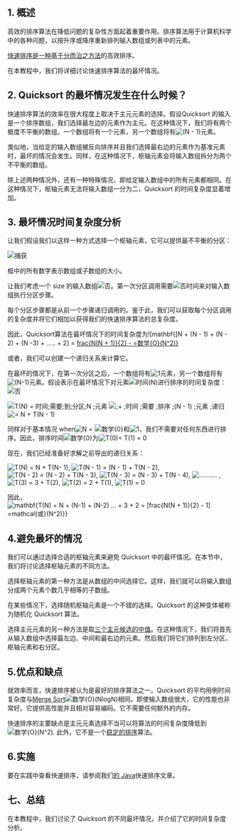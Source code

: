 ## 1. 概述

高效的排序算法在降低问题的复杂性方面起着重要作用。排序算法用于计算机科学中的各种问题，以按升序或降序重新排列输入数组或列表中的元素。

[快速排序是一种基于](https://www.baeldung.com/cs/algorithm-quicksort)[分而治之方法](https://www.baeldung.com/cs/divide-and-conquer-strategy)的高效排序。

在本教程中，我们将详细讨论快速排序算法的最坏情况。

## 2. Quicksort 的最坏情况发生在什么时候？

快速排序算法的效率在很大程度上取决于主元元素的选择。假设Quicksort 的输入是一个排序数组，我们选择最左边的元素作为主元。在这种情况下，我们将有两个极度不平衡的数组。一个数组将有一个元素，另一个数组将有![(N - 1)](https://www.baeldung.com/wp-content/ql-cache/quicklatex.com-138d6dfb45d5af86b40b74670df0dd11_l3.svg)元素。

类似地，当给定的输入数组被反向排序并且我们选择最右边的元素作为基准元素时，最坏的情况会发生。同样，在这种情况下，枢轴元素会将输入数组拆分为两个不平衡的数组。

除上述两种情况外，还有一种特殊情况，即给定输入数组中的所有元素都相同。在这种情况下，枢轴元素无法将输入数组一分为二，Quicksort 的时间复杂度显着增加。

## 3. 最坏情况时间复杂度分析

让我们假设我们以这样一种方式选择一个枢轴元素，它可以提供最不平衡的分区：

![捕获](https://www.baeldung.com/wp-content/uploads/sites/4/2020/08/Capture.png)

框中的所有数字表示数组或子数组的大小。

让我们考虑一个 size 的输入数组![否](https://www.baeldung.com/wp-content/ql-cache/quicklatex.com-7354bae77b50b7d1faed3e8ea7a3511a_l3.svg)。第一次分区调用需要![否](https://www.baeldung.com/wp-content/ql-cache/quicklatex.com-7354bae77b50b7d1faed3e8ea7a3511a_l3.svg)时间来对输入数组执行分区步骤。

每个分区步骤都是从前一个步骤递归调用的。鉴于此，我们可以获取每个分区调用的复杂度并将它们相加以获得我们的快速排序算法的总复杂度。

因此，Quicksort算法在最坏情况下的时间复杂度为![mathbf{[N + (N - 1) + (N - 2) + (N -3) + ..... + 2] = [frac{N(N + 1)}{2} - =数学{O}(N^2)}](https://www.baeldung.com/wp-content/ql-cache/quicklatex.com-fce1b84604472ec02d25e7072e1c9d72_l3.svg)

或者，我们可以创建一个递归关系来计算它。

在最坏的情况下，在第一次分区之后，一个数组将有![1](https://www.baeldung.com/wp-content/ql-cache/quicklatex.com-69a7c7fb1023d315f416440bca10d849_l3.svg)元素，另一个数组将有![(N-1)](https://www.baeldung.com/wp-content/ql-cache/quicklatex.com-b8d591aa3d3a6700d7bc61014596c9fb_l3.svg)元素。假设表示在最坏情况下对元素![时间(N)](https://www.baeldung.com/wp-content/ql-cache/quicklatex.com-af92485f5b0c98b8c67f78bfe1c8fc28_l3.svg)进行排序的时间复杂度：![否](https://www.baeldung.com/wp-content/ql-cache/quicklatex.com-7354bae77b50b7d1faed3e8ea7a3511a_l3.svg)

![T(N) = 时间;需要;到;分区;N ;元素](https://www.baeldung.com/wp-content/ql-cache/quicklatex.com-27c9519c9f105e03c761fc381585ff88_l3.svg) ![;+ ;时间 ;需要 ;排序 ;(N - 1) ;元素 ;递归](https://www.baeldung.com/wp-content/ql-cache/quicklatex.com-a382096889f1d0a91f0d7388fa9619a3_l3.svg) ![= N + T(N - 1)](https://www.baeldung.com/wp-content/ql-cache/quicklatex.com-1b7ec8b9f3664f077ac5980791eea06b_l3.svg)

同样对于基本情况 when![N =](https://www.baeldung.com/wp-content/ql-cache/quicklatex.com-cfa9ed532e980b3839afd77d1b2d9b29_l3.svg) ![数学{0}](https://www.baeldung.com/wp-content/ql-cache/quicklatex.com-d8fb28da77ac7ddb2b8cfcaf8f053657_l3.svg)和![1](https://www.baeldung.com/wp-content/ql-cache/quicklatex.com-69a7c7fb1023d315f416440bca10d849_l3.svg)，我们不需要对任何东西进行排序。因此，排序时间![数学{0}](https://www.baeldung.com/wp-content/ql-cache/quicklatex.com-d8fb28da77ac7ddb2b8cfcaf8f053657_l3.svg)为![T(0)= T(1) = 0](https://www.baeldung.com/wp-content/ql-cache/quicklatex.com-2e22a003d9eb24a1cba42353ed9254b4_l3.svg)

现在，我们已经准备好求解之前导出的递归关系：

![T(N) = N + T(N- 1)](https://www.baeldung.com/wp-content/ql-cache/quicklatex.com-e51d7580e434371cfbd0bee5edfcc7fb_l3.svg), ![T(N - 1) = (N - 1) + T(N - 2)](https://www.baeldung.com/wp-content/ql-cache/quicklatex.com-4723855ae98f1168bc3628c9aeac57e3_l3.svg), ![T(N - 2) = (N - 2) + T(N - 3)](https://www.baeldung.com/wp-content/ql-cache/quicklatex.com-c6caa231f3b77760f59cb30871292ec5_l3.svg), ![T(N - 3) = (N - 3) + T(N - 4)](https://www.baeldung.com/wp-content/ql-cache/quicklatex.com-d68a5f8734821f663ec575fcb5134c9d_l3.svg), ![..........](https://www.baeldung.com/wp-content/ql-cache/quicklatex.com-f19f8ee31e5802fbc5114331e742449b_l3.svg) , ![T(3) = 3 + T(2)](https://www.baeldung.com/wp-content/ql-cache/quicklatex.com-9e43d5947653dbe94b2656850d9a8043_l3.svg), ![T(2) = 2 + T(1)](https://www.baeldung.com/wp-content/ql-cache/quicklatex.com-f61552064a318ad003757ce37933cf85_l3.svg), ![T(1) = 0](https://www.baeldung.com/wp-content/ql-cache/quicklatex.com-6a18c639ed62cf47f426598805f3ca9a_l3.svg)

因此，![mathbf{T(N) = N + (N-1) + (N-2) ... + 3 + 2 = [frac{N(N + 1)}{2} - 1] =mathcal{或}(N^2)}}](https://www.baeldung.com/wp-content/ql-cache/quicklatex.com-6e0228db05f32f0da23881ccbe7652ca_l3.svg)

## 4.避免最坏的情况

我们可以通过选择合适的枢轴元素来避免 Quicksort 中的最坏情况。在本节中，我们将讨论选择枢轴元素的不同方法。

选择枢轴元素的第一种方法是从数组的中间选择它。这样，我们就可以将输入数组分成两个元素个数几乎相等的子数组。

在某些情况下，选择随机枢轴元素是一个不错的选择。Quicksort 的这种变体被称为随机化 Quicksort 算法。

选择主元元素的另一种方法是取[三个主元候选的中值](https://stackoverflow.com/questions/7559608/median-of-three-values-strategy)。在这种情况下，我们将首先从输入数组中选择最左边、中间和最右边的元素。然后我们将它们排列到左分区、枢轴元素和右分区。

## 5.优点和缺点

就效率而言，快速排序被认为是最好的排序算法之一。Quicksort 的平均用例时间复杂度与[Merge Sort](https://www.baeldung.com/java-merge-sort)![数学{O}(NlogN)](https://www.baeldung.com/wp-content/ql-cache/quicklatex.com-75ad6de14d9fc981997a0e65d49b7c23_l3.svg)相同。即使输入数组很大，它的性能也非常好。它提供高性能并且相对容易编码。它不需要任何额外的内存。

快速排序的主要缺点是主元元素选择不当可以将算法的时间复杂度降低到![数学{O}(N^2)](https://www.baeldung.com/wp-content/ql-cache/quicklatex.com-8560395401aa334f787da2c7cbe9e644_l3.svg). 此外，它不是一个[稳定的排序](https://www.baeldung.com/cs/stable-sorting-algorithms)算法。

## 6.实施

要在实践中查看快速排序，请参阅我们[的 Java](https://www.baeldung.com/java-quicksort)快速排序文章。

## 七、总结

在本教程中，我们讨论了 Quicksort 的不同最坏情况，并介绍了它的时间复杂度分析。